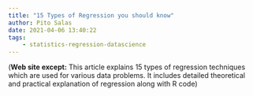 ```yaml
---
title: "15 Types of Regression you should know"
author: Pito Salas
date: 2021-04-06 13:40:22
tags:
    - statistics-regression-datascience
---
```



(**Web site except:** This article explains 15 types of regression techniques which are used for various data problems. It includes detailed theoretical and practical explanation of regression along with R code) 
